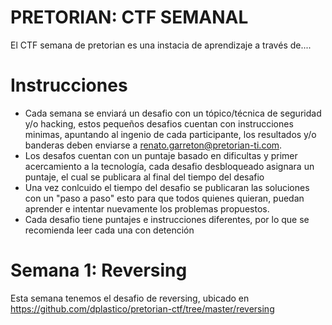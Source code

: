 # PRETORIAN: CTF SEMANAL
El CTF semana de pretorian es una instacia de aprendizaje a través de....

# Instrucciones

- Cada semana se enviará un desafio con un tópico/técnica de seguridad y/o hacking, estos pequeños desafios cuentan con instrucciones minimas, apuntando al ingenio de cada participante, los resultados y/o banderas deben enviarse a renato.garreton@pretorian-ti.com.
- Los desafos cuentan con un puntaje basado en dificultas y primer acercamiento a la tecnología, cada desafio desbloqueado asignara un puntaje, el cual se publicara al final del tiempo del desafio
- Una vez conlcuido el tiempo del desafio se publicaran las soluciones con un "paso a paso" esto para que todos quienes quieran, puedan aprender e intentar nuevamente los problemas propuestos.
- Cada desafio tiene puntajes e instrucciones diferentes, por lo que se recomienda leer cada una con detención

# Semana 1: Reversing

Esta semana tenemos el desafio de reversing, ubicado en https://github.com/dplastico/pretorian-ctf/tree/master/reversing
